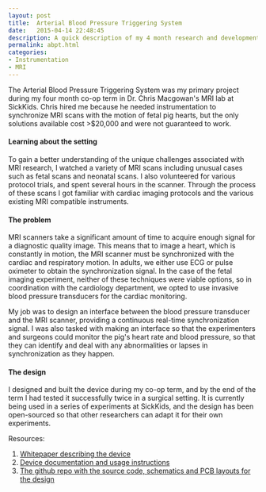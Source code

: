 ```yaml
---
layout: post
title:  Arterial Blood Pressure Triggering System
date:   2015-04-14 22:48:45
description: A quick description of my 4 month research and development project at SickKids Hospital.
permalink: abpt.html
categories:
- Instrumentation
- MRI
---
```


The Arterial Blood Pressure Triggering System was my primary project during my four month co-op term in Dr. Chris Macgowan's MRI lab at SickKids. Chris hired me because he needed instrumentation to synchronize MRI scans with the motion of fetal pig hearts, but the only solutions available cost >$20,000 and were not guaranteed to work.

#### Learning about the setting

To gain a better understanding of the unique challenges associated with MRI research, I watched a variety of MRI scans including unusual cases such as fetal scans and neonatal scans. I also volunteered for various protocol trials, and spent several hours in the scanner. Through the process of these scans I got familiar with cardiac imaging protocols and the various existing MRI compatible instruments.

#### The problem

MRI scanners take a significant amount of time to acquire enough signal for a diagnostic quality image. This means that to image a heart, which is constantly in motion, the MRI scanner must be synchronized with the cardiac and respiratory motion. In adults, we either use ECG or pulse oximeter to obtain the synchronization signal. In the case of the fetal imaging experiment, neither of these techniques were viable options, so in coordination with the cardiology department, we opted to use invasive blood pressure transducers for the cardiac monitoring. 

My job was to design an interface between the blood pressure transducer and the MRI scanner, providing a continuous real-time synchronization signal. I was also tasked with making an interface so that the experimenters and surgeons could monitor the pig's heart rate and blood pressure, so that they can identify and deal with any abnormalities or lapses in synchronization as they happen.

#### The design

I designed and built the device during my co-op term, and by the end of the term I had tested it successfully twice in a surgical setting. It is currently being used in a series of experiments at SickKids, and the design has been open-sourced so that other researchers can adapt it for their own experiments.

Resources:

1. <a href="{{ '/assets/jabradsh-SYDEWRPT300.pdf' | prepend: site.baseurl | prepend: site.url }}">Whitepaper describing the device</a>
2. [Device documentation and usage instructions](http://joshbradshaw.ca/Arterial-BP-MRI-Triggering-Unit/)
3. [The github repo with the source code, schematics and PCB layouts for the design](https://github.com/JoshBradshaw/Arterial-BP-MRI-Triggering-Unit)